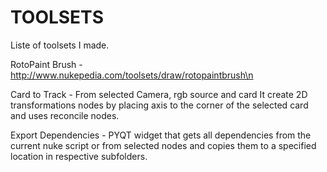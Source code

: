 # TOOLSETS
Liste of toolsets I made.


RotoPaint Brush - http://www.nukepedia.com/toolsets/draw/rotopaintbrush\n


Card to Track - From selected Camera, rgb source and card It create 2D transformations nodes by placing axis to the corner of the selected card and uses reconcile nodes.


Export Dependencies - PYQT widget that gets all dependencies from the current nuke script or from selected nodes and copies them to a specified location in respective subfolders.
